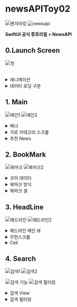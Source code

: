 # newsAPIToy02

![벤치마킹](https://github.com/BOLTB0X/NewsAPIToyProject/blob/main/gif/%EA%B3%B5%EC%8B%9D%ED%8A%9C%ED%86%A0%EB%A6%AC%EC%96%BC.gif?raw=true) ![newsapi](https://github.com/BOLTB0X/NewsAPIToyProject/blob/main/02gif/%EB%A9%94%EC%9D%B8%20%EC%B5%9C%EC%8B%A0.gif?raw=true)
<br/>

**SwiftUI 공식 튜토리얼 + NewsAPI**
<br/>

## 0.Launch Screen

![첫](https://github.com/BOLTB0X/NewsAPIToyProject/blob/main/02gif/%EC%95%B1%20%EB%9F%B0%EC%B9%98%EC%8A%A4%ED%81%AC%EB%A6%B0.gif?raw=true)

<br/>

<details><summary>애니메이션</summary>

```swift
// in ContentView.swift
struct CnimationCircle: View {
   @State private var animationAmount: CGFloat = 1

   var body: some View {
      Image(systemName: "n.circle.fill")
         .resizable()
         .foregroundColor(.black)
         .frame(width: 200, height: 200)
         .clipShape(Circle())
         .overlay(
            Circle()
               .stroke(Color.blue, lineWidth: 2)
               .scaleEffect(animationAmount)
               .opacity(Double(2 - animationAmount))
               .animation(Animation.easeInOut(duration: 1)
               .repeatForever(autoreverses: false)))
             .onAppear {
                  self.animationAmount = 2
         }
   }
}
```

<br/>

CnimationCircle 으로 이미지 테두리에 선이 퍼저나가는 애니메이션 효과를 적용한 코드
<br/>

```swift
   .overlay(
      Circle()
         .stroke(Color.blue, lineWidth: 2)
         .scaleEffect(animationAmount)
         .opacity(Double(2 - animationAmount))
         .animation(Animation.easeInOut(duration: 1)
         .repeatForever(autoreverses: false)))
      .onAppear {
         self.animationAmount = 2
      }
```

**animationAmount가 1이면 불트명이 1이고, 2이면 불투명도가 0**
<br/>

animationAmount 프로퍼티를 통해서 퍼져나가는 테두리 선의 투명도를 표현
<br/>

Animation 효과를 repeatForver 로 지정을 통해 계속 반복 시킴
<br/>

[코드 출처](https://seons-dev.tistory.com/39)
<br/>

</details>

<details><summary>데이터 로딩 구분</summary>

```swift
struct ContentView: View {
   @State var isLoading: Bool = true
   @EnvironmentObject var manager: BookMarkManager

   var body: some View {
      ZStack {
         if isLoading {
            CnimationCircle()
         } else {
            Main().environmentObject(manager)
         }
      }
      .onAppear {
         DispatchQueue.main.asyncAfter(deadline: .now() + 3, execute: {
            isLoading.toggle()
         })
      }
   }
}
```

<br/>

이제 앱이 첫 로딩이 될 때 **DispatchQueue.main.asyncAfter**을 통해서 3초 정도 지연 시킴
<br/>

if-else 구문으로 나타낼 뷰를 구분 시킴
<br/>

[ContentView 코드 보기](https://github.com/BOLTB0X/NewsAPIToyProject/blob/main/newsAPIToy02/01newsAPIToyApp%20/newsAPIToyApp/Views/ContentView.swift)
<br/>

</details>

## 1. Main

![메인1](https://github.com/BOLTB0X/NewsAPIToyProject/blob/main/02gif/%EB%A9%94%EC%9D%B81.gif?raw=true) ![메인2](https://github.com/BOLTB0X/NewsAPIToyProject/blob/main/02gif/%EB%A9%94%EC%9D%B83.gif?raw=true)
<br/>

<details><summary>배너</summary>

수평 방향으르 스크롤 뷰 구성
<br/>

```swift
// in Banner.swift
struct Banner: View {
   /* 생략 */

   var body: some View {
      VStack(alignment: .leading, spacing: 0) {
         /* 생략 */
         /* 베너부분 */
         /* 옆으로 스크롤 뷰 */
         ScrollView(.horizontal, showsIndicators: false) {
            LazyHStack(spacing: 0) {
               ForEach(BannerViewModel.banners.indices, id: \.self) { i in
                  /* 생략 */

                  ZStack {
                     /*사진을 배경으로 설정 */
                     AsyncImage(url: URL(string: banner.urlToImage ?? "")) { image in
                        image
                           .resizable()
                           .frame(width: w, height: h)
                           .aspectRatio(contentMode: .fit)
                           .cornerRadius(15)
                     } placeholder: {
                        Image(systemName: "photo")
                           .resizable()
                           .frame(width: w, height: h)
                           .aspectRatio(contentMode: .fit)
                           .cornerRadius(15)
                           .redacted(reason: .placeholder)
                     }
                     .padding(.horizontal)
                     /* 생략 */
                  }
               }
            }
            .frame(width: w, height: h)
            /* 옆으로 스크롤 */
            .onAppear {
               UIScrollView.appearance().isPagingEnabled = true
            }
            .onDisappear {
               UIScrollView.appearance().isPagingEnabled = false
            }
            /* 생략 */
      }
   }
}
```

<br/>

```swift
private let timer = Timer.publish(every: 2, on: .main, in: .common).autoconnect() /* 타이머 */
/* 생략 */

.onReceive(timer) { _ in
   withAnimation {
      currentIndex = (currentIndex + 1) % BannerViewModel.banners.count /* 다음 헤드라인으로 이동 */
   }
}
```

<br/>

타이머 프로퍼티를 통해서 2초의 시간을 잼
<br/>

withAnimation을 이용하여 2초마다 배너의 이미지를 넘겨줌
<br/>

[Banner 코드 보기](https://github.com/BOLTB0X/NewsAPIToyProject/blob/main/newsAPIToy02/01newsAPIToyApp%20/newsAPIToyApp/Views/NewsMain/Banner.swift)

<br/>
</details>

<details><summary>가로 카테고리 스크롤</summary>

```swift
ScrollView(.horizontal, showsIndicators: false) {
   HStack(alignment: .top, spacing: 0) {
      ForEach(recom.prefix(5), id: \.self) { recom in
         NavigationLink(
            destination: NewsDetail(articleDetail: recom, loading: $loading),
            label: {
               CellImage(item: recom, w: 155, h: 155, isTitleDisplay: true, isLoading: $loading)
            })
         }
      }
      .frame(height: 185)
   }
   .onAppear {
      UIScrollView.appearance().isPagingEnabled = true
   }

   .onDisappear {
      UIScrollView.appearance().isPagingEnabled = false
   }
```

<br/>

**ScrollView(.horizontal, showsIndicators: false)** 으로 설정 후 HStack
<br/>

**UIScrollView isPagingEnabled** 을 이용
<br/>

[참고 원본 소스코드](https://code-algo.tistory.com/14)
<br/>

뉴스기사 이미지를 클릭 시 해당 뉴스 기사 관련 상세 정보가 나타나는 뷰로 이동
<br/>

[RecommendRow 코드 보기](https://github.com/BOLTB0X/NewsAPIToyProject/blob/main/newsAPIToy02/01newsAPIToyApp%20/newsAPIToyApp/Views/Recommend/RecommendRow.swift)

</details>

<details>
<summary>추천 News</summary>

랜덤 API가 없어 임의로 배열들을 만들어줌
<br/>

```swift
// in NewsMainViewModel.swift
// 추천 검색어 api는 일단 random으로 대체
let radomArr1 = ["Bitcoin", "MMA", "Meta", "LOL"]
let radomArr2 = ["shinkai makoto", "across the spider verse", "oldboy", "spiderman"]
let radomArr3 = ["Kpop BTS", "Kpop SM", "Aespa", "KPop"] // entertainment
let radomArr4 = ["Nike", "adidas", "Puma", "asics"]
```

<br/>

뷰모델에서 메인 뷰에 게시할 데이터를 가져올 때 뉴스 기사의 키워드를 랜덤으로 가져옴
<br/>

```swift
// in NewsMainViewModel.swift

// MARK: - fetchPostRecommend
func fetchPostRecommend(series: Int) async throws {
    if series == 1 { // 번호에 따라 키워드 변경
        query = radomArr1.randomElement()! // 랜덤으로 넣어줌
        print("\(query)")
    } else if series == 2 {
        query = radomArr2.randomElement()!
        print("\(query)")
    } else if series == 3 {
        query = radomArr3.randomElement()!
        print("\(query)")
    } else {
        query = radomArr4.randomElement()!
        print("\(query)")
    }

    // 생략
    // ...
    // ...
```

<br/>

[NewsMainViewModel.swift 코드 보기](https://github.com/BOLTB0X/NewsAPIToyProject/blob/main/newsAPIToy02/01newsAPIToyApp%20/newsAPIToyApp/ViewModels/NewsMainViewModel.swift)
<br/>

</details>

## 2. BookMark

![북마크](https://github.com/BOLTB0X/NewsAPIToyProject/blob/main/02gif/%EB%B6%81%EB%A7%88%ED%81%AC.gif?raw=true) ![북마크2](https://github.com/BOLTB0X/NewsAPIToyProject/blob/main/02gif/%EB%B6%81%EB%A7%88%ED%81%AC2.gif?raw=true)
<br/>

<details><summary>코어 데이터</summary>

코어 데이터 적용
<br/>

```swift
// in CoreDataManager.swift
// MARK: - CoreDataManager
class CoreDataManager {
    static let shared = CoreDataManager()

    // MARK: - searchContainer
    lazy var searchContainer: NSPersistentContainer = {
        let container = NSPersistentContainer(name: "CoreModel")
        container.loadPersistentStores(completionHandler: { (_, error) in
            if let error = error as NSError? {
                fatalError("검색 컨테이너 error: \(error), \(error.userInfo)")
            }
        })
        return container
    }()

    // MARK: - favoriteContainer
    lazy var favoriteContainer: NSPersistentContainer = {
        let container = NSPersistentContainer(name: "Favorite")
        container.loadPersistentStores(completionHandler: { (_, error) in
            if let error = error as NSError? {
                fatalError("error \(error), \(error.userInfo)")
            }
        })
        return container
    }()

    // 생략

    // MARK: - saveFavorite
    func saveFavorite(title: String, url: String, description: String?, author: String?, urlimg: String?, publi: String?, conten: String?) {
        let context = favoriteContainer.viewContext

        // 중복 체크
        let fetchRequest: NSFetchRequest<Favorite> = Favorite.fetchRequest()
        fetchRequest.predicate = NSPredicate(format: "title == %@", title)

        do {
            let favoriteResults = try context.fetch(fetchRequest)
            if let pastFavorite = favoriteResults.first {
                // 이미 저장된 좋아요 한 Article이 있으면 패스
                print("이미 저장된 좋아요 한 Article")
                return
            }
        } catch {
            print("중복 체크 실패: \(error)")
            return
        }

        // 저장 로직
        let favorite = Favorite(context: context)

        favorite.id = UUID()
        favorite.title = title
        favorite.url = url
        favorite.desc = description
        favorite.author = author
        favorite.urlimg = urlimg
        favorite.publi = publi
        favorite.conten = conten
        favorite.favorite = true

        do {
            try context.save()
            print("좋아요 한 Article 저장")
        } catch {
            print("실패한 에러: \(error)")
        }
    }

    // 생략
```

**_무료 api로 진행하는 프로젝트의 문제점_**
<br/>

Core Data를 사용하여 북마크 데이터를 저장하더라도, API로부터 새로운 데이터를 가져오면 이전에 저장한 북마크 데이터가 업데이트되거나 초기화가 되어버림
<br/>
이는 API로부터 새로운 데이터를 받아올 때, 새로운 데이터로 기존 데이터를 업데이트하게 되는 것이 일반적이기 때문
<br/>

다른 방안을 모색 중
<br/>

[CoreDataManager 코드 보기](https://github.com/BOLTB0X/NewsAPIToyProject/blob/main/newsAPIToy02/01newsAPIToyApp%20/newsAPIToyApp/Models/CoreData/CoreDataManager.swift)

</details>

<details><summary>북마크 방식</summary>

이 클래스를 활용하여 북마크 전용 클래스를 생성
<br/>

```swift
// in BookMarkManager
import Foundation
import CoreData

// MARK: - BookMarkManager
// 북마크 관련 처리
class BookMarkManager: ObservableObject {
    @Published var items: [Article] = []

    init() {
        items.append(Article.getDummy())
        items.append(Article.getDummy2())
    }

    // MARK: - fetchFavorite
    // Article에 해당하는 Favorite 엔티티를 가져오는 메소드
    func fetchFavorite(_ article: Article) -> Favorite? {
        let context = CoreDataManager.shared.favoriteContainer.viewContext

        let fetchRequest: NSFetchRequest<Favorite> = Favorite.fetchRequest()
        fetchRequest.predicate = NSPredicate(format: "title == %@", article.title)

        do {
            let favorites = try context.fetch(fetchRequest)
            return favorites.first
        } catch {
            print("실패 원인인 에러: \(error)")
            return nil
        }
    }

    // MARK: - isBookmarked
    // 이미 들어가 있는지 체크
    func isBookmarked(_ article: Article) -> Bool {
        return items.contains(article)
    }

    // MARK: - toggleBookmark
    // 토글 메소드
    func toggleBookmark(_ article: Article) {
        if isBookmarked(article) { // 이미 북마크가 되어 있는 경우
            if let favorite = fetchFavorite(article) {
                CoreDataManager.shared.deleteFavorite(favorite: favorite)
            }
            items.removeAll(where: { $0 == article })
        } else {
            // 북마크가 되어 있지 않은 경우
            items.append(article)
            CoreDataManager.shared.saveFavorite(
                title: article.title,
                url: article.url,
                description: article.description,
                author: article.author,
                urlimg: article.urlToImage,
                publi: article.publishedAt,
                conten: article.content
            )
        }
    }
}
```

<br/>

앱 모든 뷰에 적용 되므로 **environmentObject** 로 적용
<br/>

```swift
@main
struct newsAPIToyAppApp: App {
   @StateObject var manager = BookMarkManager()

   var body: some Scene {
      WindowGroup {
         ContentView()
            .environmentObject(manager)
      }
   }
}
```

<br/>

뉴스 상세기사 화면에 버튼을 눌러 저장
<br/>

```swift
// in FavoriteButton.swift
import SwiftUI

struct FavoriteButton: View {
    @EnvironmentObject var manager: BookMarkManager
    var item: Article

    var isSet: Bool {
        manager.isBookmarked(item)
    }

    var body: some View {
        // 북마크
        Button {
            manager.toggleBookmark(item)
        } label: {
            // 이미지가 변수에 따라 달라지게
            Image(systemName: isSet ? "checkmark.rectangle.portrait.fill" : "checkmark.rectangle.portrait")
                .resizable()
                .frame(width: 25, height: 25)
                .foregroundColor(.blue)
        }
    }
}
```

<br/>

[BookMarkManager 코드 보기](https://github.com/BOLTB0X/NewsAPIToyProject/blob/main/newsAPIToy02/01newsAPIToyApp%20/newsAPIToyApp/Models/BookMarkManager.swift)
<br/>

[FavoriteButton 코드 보기](https://github.com/BOLTB0X/NewsAPIToyProject/blob/main/newsAPIToy02/01newsAPIToyApp%20/newsAPIToyApp/Views/SubView/FavoriteButton.swift)
<br/>

</details>

<details><summary>북마크 셀</summary>

북마크한 데이터를 나타내는 셀
<br/>

데이터 로딩 중임을 나타내고 싶어 AsyncImage 이용
<br/>

텍스트는 redacted
<br/>

```swift
struct BookMarkCell: View {
    let item: Article
    @State private var imgLoading: Bool = false

    var body: some View {
        VStack(alignment: .leading) {
            AsyncImage(url: URL(string: item.urlToImage!)) { image in
            // 생략
            } placeholder: {
               // 생략
            }
            HStack {
                VStack(alignment: .leading) {
                    if !imgLoading {
                        // 생략
                            .redacted(reason: .placeholder)

                    } else {
                        // 생략
                    }
                }
                .layoutPriority(100)

            }
            .padding()
        }
        // 생략
        .padding(.horizontal)
    }
}
```

<br/>

```swift
// in BookMark.swift
import SwiftUI

struct BookMark: View {
    @EnvironmentObject var manager: BookMarkManager
    @State private var cellClick: Bool = false

    var body: some View {
        NavigationView {
            List { // ForEach로 담겨진 뉴스기사 배열을 깔끔히 처리를 위해 List를 사용
                ForEach(manager.items) { result in
                    NavigationLink(
                        destination: NewsDetail(articleDetail: result, loading: $cellClick),
                        label: {
                            BookMarkCell(item: result)
                        }
                    )
                    .navigationTitle("BookMark")
                }
            }.listStyle(.inset)
        }.navigationTitle("BookMark")
    }
}
```

<br/>

[BookMark 코드 보기](https://github.com/BOLTB0X/NewsAPIToyProject/blob/main/newsAPIToy02/01newsAPIToyApp%20/newsAPIToyApp/Views/BookMark/BookMark.swift)

</details>

## 3. HeadLine

![해드라인](https://github.com/BOLTB0X/NewsAPIToyProject/blob/main/02gif/%ED%97%A4%EB%93%9C%EB%9D%BC%EC%9D%B8.gif?raw=true) ![헤드라인2](https://github.com/BOLTB0X/NewsAPIToyProject/blob/main/02gif/%ED%97%A4%EB%93%9C%EB%9D%BC%EC%9D%B82.gif?raw=true)
<br/>

<details><summary>헤드라인 메인 뷰</summary>

NavigationView와 리스트로 전체적인 UI 설계
<br/>

네비게이션 기능으로 이동 시 자동 생성되는 버튼 취소 및 기존 툴바 약간 수정
<br/>

```swift
// in HeadLine.swift
import SwiftUI

// MARK: - HeadLineView
// 뉴스기사를 보여주는 View
struct HeadLine: View {
    @Environment(\.presentationMode) var presentationMode

    @StateObject var headlineVM = HeadLineViewModel()
    @State private var showingSheet: Bool = false
    @State private var articleLoading: Bool = false

    var body: some View {
        NavigationView { // navigationTitle 이용 및 뷰 구성을 위해
            List { // ForEach로 담겨진 뉴스기사 배열을 깔끔히 처리를 위해 List를 사용
               /* 생략 */
            }
            .listStyle(.grouped)
            .navigationTitle("News HeadLine")
            .navigationBarTitleDisplayMode(.inline)
            .toolbar {
                ToolbarItem(placement: .navigationBarLeading) {
                    Button(action: {
                        presentationMode.wrappedValue.dismiss()
                    }) {
                        Image(systemName: "arrow.backward")
                    }
                }
            }
        }
        // 초기 진입시 task로 비동기로 뷰에 나타낼 data를 불러오는 부분
        .task {
         // 생략
        }
    }
}
```

<br/>

[HeadLine 코드 보기](https://github.com/BOLTB0X/NewsAPIToyProject/blob/main/newsAPIToy02/01newsAPIToyApp%20/newsAPIToyApp/Views/HeadLine/HeadLine.swift)

</details>

<details><summary>무한스크롤</summary>

스크롤을 내리면 리스트 끝까지 내리면 추가적으로 데이터를 불러오는 것
<br/>

먼저 ViewModel에서 데이터를 가져옴
<br/>

```swift
// in HeadLineViewModel.swift
// MARK: - fetchNewsHeadLine
// headline 목록을 가져오는 메소드
func fetchNewsHeadLine() async throws {
   guard let url = NetworkManager.RequestHeadLineURL(country: "us") else {
      throw NSError(domain: "Invalid URL", code: 0, userInfo: nil)
   }

   do {
      let (data, response) = try await URLSession.shared.data(for: url)
      guard let httpResponse = response as? HTTPURLResponse, httpResponse.statusCode == 200        else {
                DispatchQueue.main.async {
                    self.items = [] // 상태 코드가 200이 아닌 경우, 배열을 비워서 초기화
                }
            return
         }

      let apiResult = try JSONDecoder().decode(APIResults.self, from: data)
      DispatchQueue.main.async {
         if self.items.isEmpty {
            self.items = apiResult.articles
         } else {
            self.items += apiResult.articles
         }
            self.currentPage += 1
         }
      } catch {
         throw error
      }
}
```

<br/>

그런다음 headline 뷰에

```swift
@StateObject var headlineVM = HeadLineViewModel()
```

<br/>

'StateObject' 프로퍼티를 선언하여 아래 리스트로 표현
<br/>

```swift
ForEach(headlineVM.items) { result in
      Button(action: {
         showingSheet.toggle()
         headlineVM.detailArticle = result
      }) {
            HeadLineCell(curNews: result, loading: $articleLoading) // 셀 구성
      }
      .padding()
      .sheet(isPresented: self.$showingSheet) {
         NewsDetail(articleDetail: headlineVM.detailArticle, loading: $articleLoading)
      }
      .onAppear { // onAppear를 이용하여 사용자가 터치로 밑으로 내릴때 추가로
         // 뉴스기사(data)가 필요로 하는 지를 판단함
         if result == headlineVM.items.last {
               headlineVM.loadMoreNewsHeadLine(currentItem: result)
         }
      }
   }
```

리스트에 마지막에 도달하면 더 불러올지 말지를 판단후 메소드 호출
<br/>

```swift
// in HeadLineViewModel.swift
// MARK: - loadMoreNewsHeadLine
// 계속 불러올지 체크용 메소드
func loadMoreNewsHeadLine(currentItem: Article?) {
   guard !isLoading, let currentItem = currentItem, currentItem == items.last else {
      return
   }

   isLoading = true

   Task {
      do {
         try await fetchNewsHeadLine()
      } catch {
         print(error)
      }
      isLoading = false
   }
}
```

<br/>

[HeadLineViewModel 코드 보기](https://github.com/BOLTB0X/NewsAPIToyProject/blob/main/newsAPIToy02/01newsAPIToyApp%20/newsAPIToyApp/ViewModels/HeadLineViewModel.swift)

</details>

<details><summary>Cell</summary>

```swift
    // 이미지
    AsyncImage(url: URL(string: curNews.urlToImage ?? "")) { image in
        image
            .resizable()
            .frame(width: 320, height: 200)
            .aspectRatio(contentMode: .fit)
            .onAppear {
                loading = true
            }
    } placeholder: {
        Image("free-icon-gallery")
            .resizable()
            .frame(width: 320, height: 200)
            .aspectRatio(contentMode: .fit)
            .foregroundColor(.secondary)
            .redacted(reason: .placeholder)
//                    .onAppear {
//                        loading = false
//                    }
}
```

AsyncImage 이용, 이미지를 로딩 중일 때는 redacted 이용
<br/>

[HeadLineCell 보기](https://github.com/BOLTB0X/NewsAPIToyProject/blob/main/newsAPIToy02/01newsAPIToyApp%20/newsAPIToyApp/Views/HeadLine/HeadLineCell.swift)

</details>

## 4. Search

![검색1](https://github.com/BOLTB0X/NewsAPIToyProject/blob/main/02gif/%EA%B2%80%EC%83%89.gif?raw=true) ![검색2](https://github.com/BOLTB0X/NewsAPIToyProject/blob/main/02gif/%EA%B2%80%EC%83%892.gif?raw=true)
<br/>

![검색 기능](https://github.com/BOLTB0X/NewsAPIToyProject/blob/main/02gif/%EA%B2%80%EC%83%89%20%EC%83%81%EC%84%B8.gif?raw=true) ![검색 필터링](https://github.com/BOLTB0X/NewsAPIToyProject/blob/main/02gif/%EA%B2%80%EC%83%89%20%ED%95%84%ED%84%B0%EB%A7%81.gif?raw=true)
<br/>

<details><summary>검색 View</summary>

기본 @State, @Binding과 오픈 소스 이용하여 검색 bar 구현
<br/>

[참고 코드 보기](https://www.appcoda.com/swiftui-search-bar/)
<br/>

검색 바에서 검색어를 입력받아 무한스크롤과 동일한 로직으로 데이터를 받아옴
<br/>

```swift
// in Search
import SwiftUI

struct SearchMain: View {
    // 생략
    @ObservedObject var searchViewModel = SearchViewModel()
    @EnvironmentObject var newsViewModel: NewsMainViewModel
    @ObservedObject var everyViewModel = EverythingViewModel()

    // 생략

    var body: some View {
        NavigationView {
            VStack {
                SearchBar(text: $searchViewModel.inputText, startSearch: {
                    Task {
                        do {
                           // 검색이 될 때 메소드 호출
                            try await everyViewModel.fetchNewsEverythingOnServer(query: searchViewModel.inputText)
                        } catch {
                            // 오류 처리
                            print("Error: \(error)")
                        }
                        everyViewModel.isTry = true
                    }
                })

                // 생략
            }
        }
    }
}

```

[SearchBar 코드 보기](https://github.com/BOLTB0X/NewsAPIToyProject/blob/main/newsAPIToy02/01newsAPIToyApp%20/newsAPIToyApp/Views/Search/SearchBar.swift)
<br/>

[Search.swift 코드 보기](https://github.com/BOLTB0X/NewsAPIToyProject/blob/main/newsAPIToy02/01newsAPIToyApp%20/newsAPIToyApp/Views/Search/SearchMain.swift)
<br/>

</details>

<details><summary>검색 필터링</summary>

뷰모델에서 입력 받는 문자열을 lowercased와 trimmingCharacters으로 필터링
<br/>

```swift
// in SearchViewModel.swift
// MARK: - SearchViewModel
class SearchViewModel: ObservableObject {
    // 생략

    var filteredArticles: [Article] {
        let searchText = inputText.lowercased().trimmingCharacters(in: .whitespacesAndNewlines)

        // banners, recom1, recom2, recom3, recom4에서 필터링
        let allArticles = NewsMainViewModel.shared.banners + NewsMainViewModel.shared.recom1 + NewsMainViewModel.shared.recom2 + NewsMainViewModel.shared.recom3 + NewsMainViewModel.shared.recom4

        if searchText.isEmpty {
            // 검색어가 없는 경우 전체 기사 반환
            return allArticles
        } else {
            // 검색어가 있는 경우 기사들 중 제목에 검색어가 포함된 것만 반환
            return allArticles.filter { $0.title.lowercased().contains(searchText) == true }
        }

```

<br/>

[SearchViewModel.swift 코드 보기](https://github.com/BOLTB0X/NewsAPIToyProject/blob/main/newsAPIToy02/01newsAPIToyApp%20/newsAPIToyApp/ViewModels/SearchViewModel.swift)
<br/>

뷰에서 필터링된 검색관련 퍼블리싱한 배열을 리스트로 나타냄
<br/>

```swift
// in Search.swift
List(searchViewModel.filteredArticles, id: \.url) { article in
    Button(action: {
        self.click.toggle()
        searchViewModel.detailArticle = article
    }) {
        SearchCell(item: article)
//                        Text(article.title)
//                            .lineLimit(2)
    }
    .sheet(isPresented: self.$click) {
        NewsDetail(articleDetail: searchViewModel.detailArticle, loading: $loading)
        }
    }
}
```

[SearchMain.swift 코드 보기](https://github.com/BOLTB0X/NewsAPIToyProject/blob/main/newsAPIToy02/01newsAPIToyApp%20/newsAPIToyApp/Views/Search/SearchMain.swift)
<br/>

</details>
